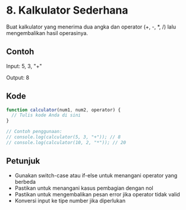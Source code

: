 # 8. Kalkulator Sederhana

Buat kalkulator yang menerima dua angka dan operator (+, -, *, /) lalu mengembalikan hasil operasinya.

## Contoh

Input: 5, 3, "+"

Output: 8

## Kode

```javascript
function calculator(num1, num2, operator) {
  // Tulis kode Anda di sini
}

// Contoh penggunaan:
// console.log(calculator(5, 3, "+")); // 8
// console.log(calculator(10, 2, "*")); // 20
```

## Petunjuk
- Gunakan switch-case atau if-else untuk menangani operator yang berbeda
- Pastikan untuk menangani kasus pembagian dengan nol
- Pastikan untuk mengembalikan pesan error jika operator tidak valid
- Konversi input ke tipe number jika diperlukan
